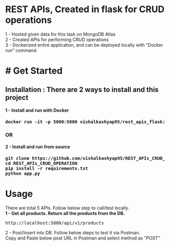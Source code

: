 # REST APIs, Created in flask for CRUD operations
  1 - Hosted given data for this task on MongoDB Atlas<br>
  2 - Created APIs for performing CRUD operations<br>
  3 - Dockerized entire application, and can be deployed locally with "Docker run" command.
  
<h1># Get Started</h1>
<h2>Installation : There are 2 ways to install and this project</h2>
<h4>1 - Install and run with Docker<h4>
<pre>docker run -it -p 5000:5000 vishalkashyap95/rest_apis_flask:v1</pre>
<h3>OR</h3>
<h4>2 - Install and run from source<h4>
<pre>
git clone https://github.com/vishalkashyap95/REST_APIs_CRUD_OPERATION.git
cd REST_APIs_CRUD_OPERATION
pip install -r requirements.txt
python app.py
</pre>
<h1>Usage</h1>
There are total 5 APIs. Follow below step to call/test locally.<br>
<b>1 - Get all products. Return all the products from the DB.</b>
<pre>http://localhost:5000/api/v1/products</pre>
2 - Post/Insert into DB. Follow below steps to test it via Postman.<br>
Copy and Paste below post URL in Postman and select method as "POST"
  
